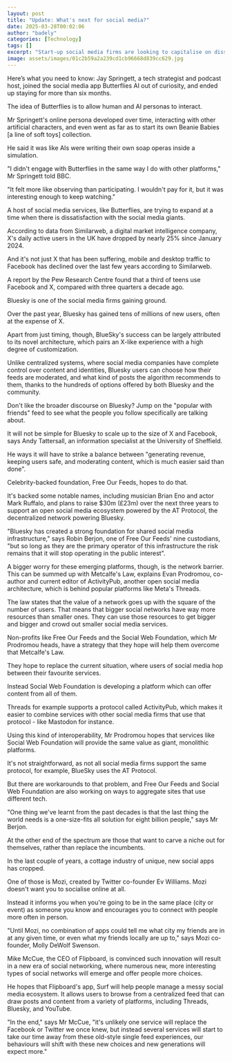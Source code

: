 ```yaml
---
layout: post
title: "Update: What's next for social media?"
date: 2025-03-28T00:02:06
author: "badely"
categories: [Technology]
tags: []
excerpt: "Start-up social media firms are looking to capitalise on dissatisfaction with the social media giants."
image: assets/images/01c2b59a2a239cd1cb96668d839cc629.jpg
---
```


Here’s what you need to know: Jay Springett, a tech strategist and podcast host, joined the social media app Butterflies AI out of curiosity, and ended up staying for more than six months.

The idea of Butterflies is to allow human and AI personas to interact.

Mr Springett's online persona developed over time, interacting with other artificial characters, and even went as far as to start its own Beanie Babies [a line of soft toys] collection.

He said it was like AIs were writing their own soap operas inside a simulation.

"I didn't engage with Butterflies in the same way I do with other platforms," Mr Springett told BBC.

"It felt more like observing than participating. I wouldn't pay for it, but it was interesting enough to keep watching."

A host of social media services, like Butterflies, are trying to expand at a time when there is dissatisfaction with the social media giants.

According to data from Similarweb, a digital market intelligence company, X's daily active users in the UK have dropped by nearly 25% since January 2024.

And it's not just X that has been suffering, mobile and desktop traffic to Facebook has declined over the last few years according to Similarweb.

A report by the Pew Research Centre found that a third of teens use Facebook and X, compared with three quarters a decade ago.

Bluesky is one of the social media firms gaining ground.

Over the past year, Bluesky has gained tens of millions of new users, often at the expense of X.

Apart from just timing, though, BlueSky's success can be largely attributed to its novel architecture, which pairs an X-like experience with a high degree of customization.

Unlike centralized systems, where social media companies have complete control over content and identities, Bluesky users can choose how their feeds are moderated, and what kind of posts the algorithm recommends to them, thanks to the hundreds of options offered by both Bluesky and the community.

Don't like the broader discourse on Bluesky? Jump on the "popular with friends" feed to see what the people you follow specifically are talking about.

It will not be simple for Bluesky to scale up to the size of X and Facebook, says Andy Tattersall, an information specialist at the University of Sheffield.

He ways it will have to strike a balance between "generating revenue, keeping users safe, and moderating content, which is much easier said than done".

Celebrity-backed foundation, Free Our Feeds, hopes to do that.

It's backed some notable names, including musician Brian Eno and actor Mark Ruffalo, and plans to raise $30m (£23m) over the next three years to support an open social media ecosystem powered by the AT Protocol, the decentralized network powering Bluesky.

"Bluesky has created a strong foundation for shared social media infrastructure," says Robin Berjon, one of Free Our Feeds' nine custodians, "but so long as they are the primary operator of this infrastructure the risk remains that it will stop operating in the public interest".

A bigger worry for these emerging platforms, though, is the network barrier. This can be summed up with Metcalfe's Law, explains Evan Prodromou, co-author and current editor of ActivityPub, another open social media architecture, which is behind popular platforms like Meta's Threads.

The law states that the value of a network goes up with the square of the number of users. That means that bigger social networks have way more resources than smaller ones. They can use those resources to get bigger and bigger and crowd out smaller social media services.

Non-profits like Free Our Feeds and the Social Web Foundation, which Mr Prodromou heads, have a strategy that they hope will help them overcome that Metcalfe's Law.

They hope to replace the current situation, where users of social media hop between their favourite services. 

Instead Social Web Foundation is developing a platform which can offer content from all of them.

Threads for example supports a protocol called ActivityPub, which makes it easier to combine services with other social media firms that use that protocol - like Mastodon for instance.

Using this kind of interoperability, Mr Prodromou hopes that services like Social Web Foundation will provide the same value as giant, monolithic platforms.

It's not straightforward, as not all social media firms support the same protocol, for example, BlueSky uses the AT Protocol.

But there are workarounds to that problem, and Free Our Feeds and Social Web Foundation are also working on ways to aggregate sites that use different tech.

"One thing we've learnt from the past decades is that the last thing the world needs is a one-size-fits all solution for eight billion people," says Mr Berjon.

At the other end of the spectrum are those that want to carve a niche out for themselves, rather than replace the incumbents.

In the last couple of years, a cottage industry of unique, new social apps has cropped.

One of those is Mozi, created by Twitter co-founder Ev Williams. Mozi doesn't want you to socialise online at all.

Instead it informs you when you're going to be in the same place (city or event) as someone you know and encourages you to connect with people more often in person.

"Until Mozi, no combination of apps could tell me what city my friends are in at any given time, or even what my friends locally are up to," says Mozi co-founder, Molly DeWolf Swenson.

Mike McCue, the CEO of Flipboard, is convinced such innovation will result in a new era of social networking, where numerous new, more interesting types of social networks will emerge and offer people more choices.

He hopes that Flipboard's app, Surf will help people manage a messy social media ecosystem. It allows users to browse from a centralized feed that can draw posts and content from a variety of platforms, including Threads, Bluesky, and YouTube.

"In the end," says Mr McCue, "it's unlikely one service will replace the Facebook or Twitter we once knew, but instead several services will start to take our time away from these old-style single feed experiences, our behaviours will shift with these new choices and new generations will expect more."

